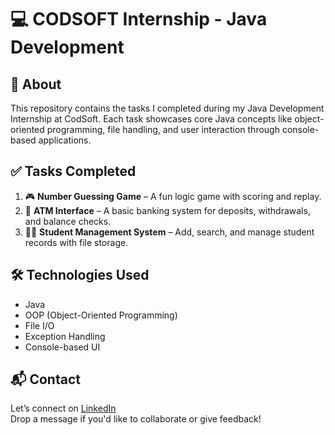# 💻 CODSOFT Internship - Java Development

## 👋 About
This repository contains the tasks I completed during my Java Development Internship at CodSoft. Each task showcases core Java concepts like object-oriented programming, file handling, and user interaction through console-based applications.

## ✅ Tasks Completed
1. 🎮 **Number Guessing Game** – A fun logic game with scoring and replay.
2. 🏧 **ATM Interface** – A basic banking system for deposits, withdrawals, and balance checks.
3. 🧑‍🎓 **Student Management System** – Add, search, and manage student records with file storage.

## 🛠 Technologies Used
- Java
- OOP (Object-Oriented Programming)
- File I/O
- Exception Handling
- Console-based UI

## 📬 Contact
Let’s connect on [LinkedIn](https://www.linkedin.com/in/bhoomika-chaudhary-04308934b)  
Drop a message if you'd like to collaborate or give feedback!
